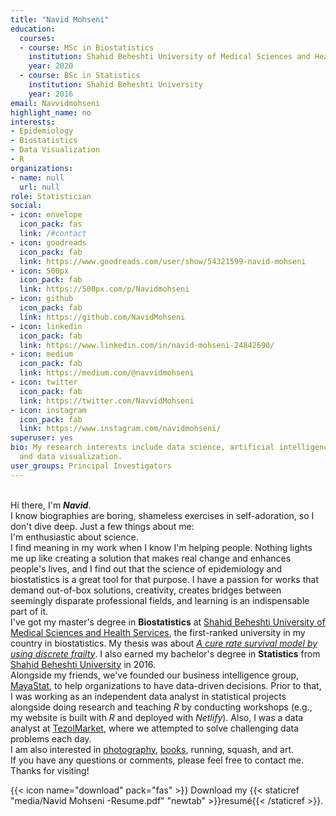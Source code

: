 ```yaml
---
title: "Navid Mohseni"
education:
  courses:
  - course: MSc in Biostatistics
    institution: Shahid Beheshti University of Medical Sciences and Health Services
    year: 2020
  - course: BSc in Statistics
    institution: Shahid Beheshti University
    year: 2016
email: Navvidmohseni
highlight_name: no
interests:
- Epidemiology
- Biostatistics
- Data Visualization
- R
organizations:
- name: null
  url: null
role: Statistician
social:
- icon: envelope
  icon_pack: fas
  link: /#contact 
- icon: goodreads
  icon_pack: fab
  link: https://www.goodreads.com/user/show/54321599-navid-mohseni
- icon: 500px
  icon_pack: fab
  link: https://500px.com/p/Navidmohseni
- icon: github
  icon_pack: fab
  link: https://github.com/NavidMohseni
- icon: linkedin
  icon_pack: fab
  link: https://www.linkedin.com/in/navid-mohseni-24842690/
- icon: medium
  icon_pack: fab
  link: https://medium.com/@navvidmohseni
- icon: twitter
  icon_pack: fab
  link: https://twitter.com/NavvidMohseni
- icon: instagram
  icon_pack: fab
  link: https://www.instagram.com/navidmohseni/  
superuser: yes
bio: My research interests include data science, artificial intelligence, machine learning,
  and data visualization.
user_groups: Principal Investigators
---
```


<br>
Hi there, I'm <em><strong>Navid</strong></em>.<br>
I know biographies are boring, shameless exercises in self-adoration, so I don't dive deep. Just a few things about me:
<br> I'm enthusiastic about science. </br>
I find meaning in my work when I know I'm helping people. Nothing lights me up like creating a solution that makes real change and enhances people's lives, and I find out that the science of epidemiology and biostatistics is a great tool for that purpose. I have a passion for works that demand out-of-box solutions, creativity, creates bridges between seemingly disparate professional fields, and learning is an indispensable part of it. 
<br> I've got my master's degree in <strong>Biostatistics</strong> at <a href="https://en.sbmu.ac.ir/index.jsp?fkeyid=&siteid=256&pageid=2046">Shahid Beheshti University of Medical Sciences and Health Services</a>, the first-ranked university in my country in biostatistics. My thesis was about <a href="https://mejc.sums.ac.ir/article_47474.html#:~:text=Results%3A%20In%20noncured%20cases%2C%20the,%2C%20and%2080.7%25%2C%20respectively."><em>A cure rate survival model by using discrete frailty</em></a>. I also earned my bachelor's degree in <strong>Statistics</strong> from <a href="http://en.sbu.ac.ir/SitePages/Home.aspx">Shahid Beheshti University</a> in 2016. 
<br> Alongside my friends, we've founded our business intelligence group, <a href="https://mayastat.ir/">MayaStat</a>, to help organizations to have data-driven decisions. Prior to that, I was working as an independent data analyst in statistical projects alongside doing research and teaching <em>R</em> by conducting workshops (e.g., my website is built with <em>R</em> and deployed with <em>Netlify</em>). Also, I was a data analyst at <a href="https://www.tezolmarket.com/">TezolMarket</a>, where we attempted to solve challenging data problems each day.
<br> I am also interested in <a href="https://500px.com/p/Navidmohseni?view=photos">photography</a>, <a href="https://www.goodreads.com/user/show/54321599-navid-mohseni">books</a>, running, squash, and art. <br>
If you have any questions or comments, please feel free to contact me.
<br> Thanks for visiting!

{{< icon name="download" pack="fas" >}} Download my {{< staticref "media/Navid Mohseni -Resume.pdf" "newtab" >}}resumé{{< /staticref >}}.
